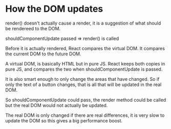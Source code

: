 # How the DOM updates

render() doesn't actually cause a render, it is a suggestion of what should be rendereed to the DOM.

shouldComponentUpdate passed => render() is called

Before it is actually rendered, React compares the virtual DOM. It compares the current DOM to the future DOM. 

A virtual DOM, is basically HTML but in pure JS. React keeps both copies in pure JS, and compares the two when shouldComponentUpdate is passed.

It is also smart enough to only change the areas that have changed. So if only the text of a button changes, that is all that will be updated in the real DOM. 

So shouldComponentUpdate could pass, the render method could be called but the real DOM would not actually be updated.

The real DOM is only changed if there are real differences, it is very slow to update the DOM so this gives a big performance boost. 